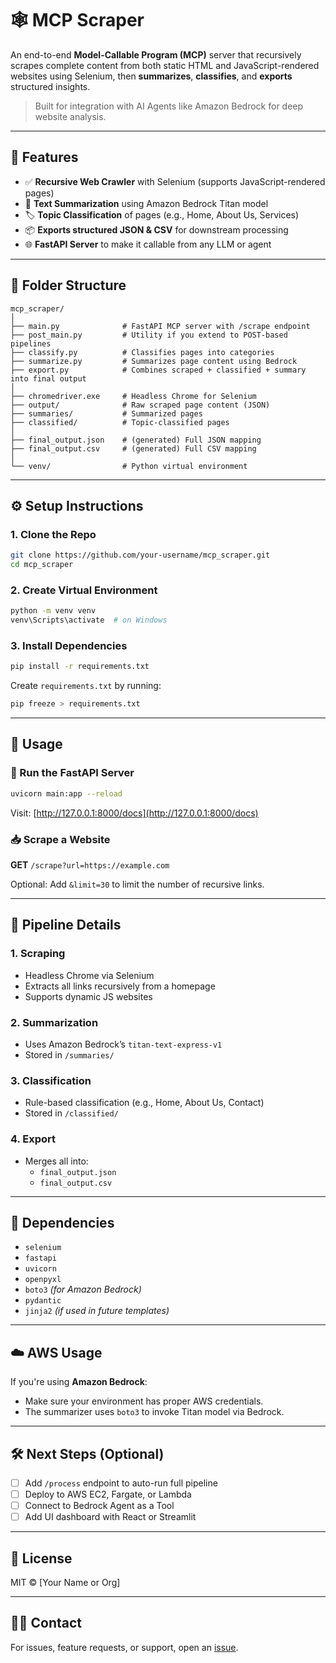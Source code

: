 # 🕸️ MCP Scraper

An end-to-end **Model-Callable Program (MCP)** server that recursively scrapes complete content from both static HTML and JavaScript-rendered websites using Selenium, then **summarizes**, **classifies**, and **exports** structured insights.

> Built for integration with AI Agents like Amazon Bedrock for deep website analysis.

---

## 🚀 Features

- ✅ **Recursive Web Crawler** with Selenium (supports JavaScript-rendered pages)
- 🧠 **Text Summarization** using Amazon Bedrock Titan model
- 🏷️ **Topic Classification** of pages (e.g., Home, About Us, Services)
- 📦 **Exports structured JSON & CSV** for downstream processing
- 🌐 **FastAPI Server** to make it callable from any LLM or agent

---

## 📂 Folder Structure

```
mcp_scraper/
│
├── main.py              # FastAPI MCP server with /scrape endpoint
├── post_main.py         # Utility if you extend to POST-based pipelines
├── classify.py          # Classifies pages into categories
├── summarize.py         # Summarizes page content using Bedrock
├── export.py            # Combines scraped + classified + summary into final output
│
├── chromedriver.exe     # Headless Chrome for Selenium
├── output/              # Raw scraped page content (JSON)
├── summaries/           # Summarized pages
├── classified/          # Topic-classified pages
│
├── final_output.json    # (generated) Full JSON mapping
├── final_output.csv     # (generated) Full CSV mapping
│
└── venv/                # Python virtual environment
```

---

## ⚙️ Setup Instructions

### 1. Clone the Repo

```bash
git clone https://github.com/your-username/mcp_scraper.git
cd mcp_scraper
```

### 2. Create Virtual Environment

```bash
python -m venv venv
venv\Scripts\activate  # on Windows
```

### 3. Install Dependencies

```bash
pip install -r requirements.txt
```

Create `requirements.txt` by running:

```bash
pip freeze > requirements.txt
```

---

## 🧪 Usage

### 🚦 Run the FastAPI Server

```bash
uvicorn main:app --reload
```

Visit: [http://127.0.0.1:8000/docs](http://127.0.0.1:8000/docs)

### 📥 Scrape a Website

**GET** `/scrape?url=https://example.com`

Optional: Add `&limit=30` to limit the number of recursive links.

---

## 🧠 Pipeline Details

### 1. Scraping

- Headless Chrome via Selenium
- Extracts all links recursively from a homepage
- Supports dynamic JS websites

### 2. Summarization

- Uses Amazon Bedrock’s `titan-text-express-v1`
- Stored in `/summaries/`

### 3. Classification

- Rule-based classification (e.g., Home, About Us, Contact)
- Stored in `/classified/`

### 4. Export

- Merges all into:
  - `final_output.json`
  - `final_output.csv`

---

## 📌 Dependencies

- `selenium`
- `fastapi`
- `uvicorn`
- `openpyxl`
- `boto3` *(for Amazon Bedrock)*
- `pydantic`
- `jinja2` *(if used in future templates)*

---

## ☁️ AWS Usage

If you're using **Amazon Bedrock**:
- Make sure your environment has proper AWS credentials.
- The summarizer uses `boto3` to invoke Titan model via Bedrock.

---

## 🛠️ Next Steps (Optional)

- [ ] Add `/process` endpoint to auto-run full pipeline
- [ ] Deploy to AWS EC2, Fargate, or Lambda
- [ ] Connect to Bedrock Agent as a Tool
- [ ] Add UI dashboard with React or Streamlit

---

## 📄 License

MIT © [Your Name or Org]

---

## 🙋‍♂️ Contact

For issues, feature requests, or support, open an [issue](https://github.com/your-username/mcp_scraper/issues).
